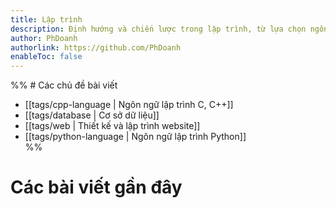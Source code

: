 ```yaml
---
title: Lập trình
description: Định hướng và chiến lược trong lập trình, từ lựa chọn ngôn ngữ đến thiết kế thuật toán.
author: PhDoanh
authorlink: https://github.com/PhDoanh
enableToc: false
---
```

%%  # Các chủ đề bài viết
- [[tags/cpp-language | Ngôn ngữ lập trình C, C++]]
 - [[tags/database | Cơ sở dữ liệu]]
- [[tags/web | Thiết kế và lập trình website]]
- [[tags/python-language | Ngôn ngữ lập trình Python]]  
%%
# Các bài viết gần đây